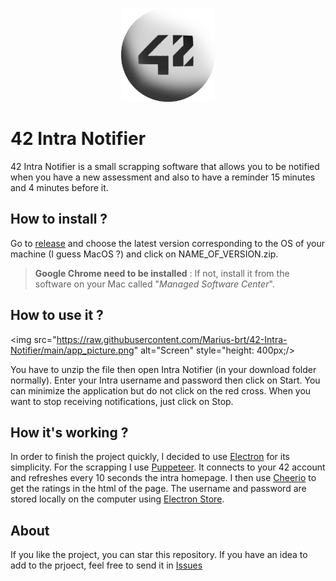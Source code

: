 <p align="center">
	<img src="https://raw.githubusercontent.com/Marius-brt/42-Intra-Notifier/main/logo.png"
		alt="Logo"
		style="height: 150px; width: 150px" />
</p>

# 42 Intra Notifier

42 Intra Notifier is a small scrapping software that allows you to be notified when you have a new assessment and also to have a reminder 15 minutes and 4 minutes before it.

## How to install ?

Go to [release](https://github.com/Marius-brt/42-Intra-Notifier/releases) and choose the latest version corresponding to the OS of your machine (I guess MacOS ?) and click on NAME_OF_VERSION.zip.

> **Google Chrome need to be installed** : If not, install it from the software on your Mac called "*Managed Software Center*".

## How to use it ?

<img src="https://raw.githubusercontent.com/Marius-brt/42-Intra-Notifier/main/app_picture.png"
		alt="Screen"
		style="height: 400px;/>

You have to unzip the file then open Intra Notifier (in your download folder normally). Enter your Intra username and password then click on Start. You can minimize the application but do not click on the red cross. When you want to stop receiving notifications, just click on Stop.

## How it's working ?

In order to finish the project quickly, I decided to use [Electron](https://github.com/electron/electron) for its simplicity. For the scrapping I use [Puppeteer](https://github.com/puppeteer/puppeteer). It connects to your 42 account and refreshes every 10 seconds the intra homepage. I then use [Cheerio](https://github.com/cheeriojs/cheerio) to get the ratings in the html of the page. The username and password are stored locally on the computer using [Electron Store](https://github.com/sindresorhus/electron-store).

## About 

If you like the project, you can star this repository. If you have an idea to add to the prjoect, feel free to send it in [Issues](https://github.com/Marius-brt/42-Intra-Notifier/issues)
